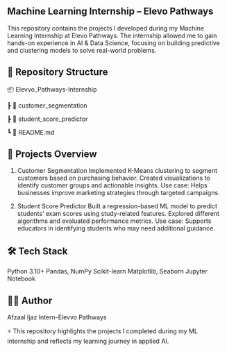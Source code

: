 ## Machine Learning Internship – Elevo Pathways

This repository contains the projects I developed during my Machine Learning Internship at Elevo Pathways. The internship allowed me to gain hands-on experience in AI & Data Science, focusing on building predictive and clustering models to solve real-world problems.

## 📂 Repository Structure
📦 Elevvo_Pathways-Internship

 ┣ 📂 customer_segmentation
 
 ┣ 📂 student_score_predictor
 
 ┗ 📄 README.md

## 🚀 Projects Overview

1. Customer Segmentation
  Implemented K-Means clustering to segment customers based on purchasing behavior.
  Created visualizations to identify customer groups and actionable insights.
  Use case: Helps businesses improve marketing strategies through targeted campaigns.

2. Student Score Predictor
  Built a regression-based ML model to predict students’ exam scores using study-related features.
  Explored different algorithms and evaluated performance metrics.
  Use case: Supports educators in identifying students who may need additional guidance.

## 🛠️ Tech Stack

Python 3.10+
Pandas, NumPy
Scikit-learn
Matplotlib, Seaborn
Jupyter Notebook

## 👨‍💻 Author
Afzaal Ijaz 
Intern-Elevvo Pathways

⚡ This repository highlights the projects I completed during my ML internship and reflects my learning journey in applied AI.
